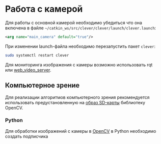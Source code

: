 # Работа с камерой

Для работы с основной камерой необходимо убедиться что она включена в файле `~/catkin_ws/src/clever/clever/launch/clever.launch`:

```xml
<arg name="main_camera" default="true"/>
```

При изменении launch-файла необходимо перезапустить пакет `clever`:

```bash
sudo systemctl restart clever
```

Для мониторинга изображения с камеры возможно использовать rqt или [web_video_server](/docs/web_video_server.md).

## Компьютерное зрение

Для реализации алгоритмов компьютерного зрения рекомендуется использовать предустановленную на [образ SD-карты](/docs/microsd_images.md) библиотеку OpenCV.

### Python

Для обработки изображений с камеры в [OpenCV](https://opencv.org) в Python необходимо создать подписчика 